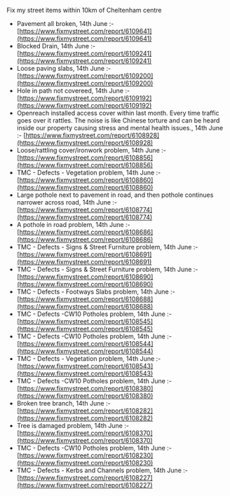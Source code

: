 Fix my street items within 10km of Cheltenham centre

<!-- fix_marker starts -->

- Pavement all broken, 14th June :- [https://www.fixmystreet.com/report/6109641](https://www.fixmystreet.com/report/6109641)
- Blocked Drain, 14th June :- [https://www.fixmystreet.com/report/6109241](https://www.fixmystreet.com/report/6109241)
- Loose paving slabs, 14th June :- [https://www.fixmystreet.com/report/6109200](https://www.fixmystreet.com/report/6109200)
- Hole in path not covereed, 14th June :- [https://www.fixmystreet.com/report/6109192](https://www.fixmystreet.com/report/6109192)
- Openreach installed access cover within last month. Every time traffic goes over it rattles. The noise is like Chinese torture and can be heard inside our property causing stress and mental health issues., 14th June :- [https://www.fixmystreet.com/report/6108928](https://www.fixmystreet.com/report/6108928)
- Loose/rattling cover/ironwork problem, 14th June :- [https://www.fixmystreet.com/report/6108856](https://www.fixmystreet.com/report/6108856)
- TMC - Defects - Vegetation problem, 14th June :- [https://www.fixmystreet.com/report/6108860](https://www.fixmystreet.com/report/6108860)
- Large pothole next to pavement in road, and then pothole continues narrower across road, 14th June :- [https://www.fixmystreet.com/report/6108774](https://www.fixmystreet.com/report/6108774)
- A pothole in road problem, 14th June :- [https://www.fixmystreet.com/report/6108686](https://www.fixmystreet.com/report/6108686)
- TMC - Defects - Signs & Street Furniture problem, 14th June :- [https://www.fixmystreet.com/report/6108691](https://www.fixmystreet.com/report/6108691)
- TMC - Defects - Signs & Street Furniture problem, 14th June :- [https://www.fixmystreet.com/report/6108690](https://www.fixmystreet.com/report/6108690)
- TMC - Defects - Footways Slabs problem, 14th June :- [https://www.fixmystreet.com/report/6108688](https://www.fixmystreet.com/report/6108688)
- TMC - Defects -CW10 Potholes problem, 14th June :- [https://www.fixmystreet.com/report/6108545](https://www.fixmystreet.com/report/6108545)
- TMC - Defects -CW10 Potholes problem, 14th June :- [https://www.fixmystreet.com/report/6108544](https://www.fixmystreet.com/report/6108544)
- TMC - Defects - Vegetation problem, 14th June :- [https://www.fixmystreet.com/report/6108543](https://www.fixmystreet.com/report/6108543)
- TMC - Defects -CW10 Potholes problem, 14th June :- [https://www.fixmystreet.com/report/6108380](https://www.fixmystreet.com/report/6108380)
- Broken tree branch, 14th June :- [https://www.fixmystreet.com/report/6108282](https://www.fixmystreet.com/report/6108282)
- Tree is damaged problem, 14th June :- [https://www.fixmystreet.com/report/6108370](https://www.fixmystreet.com/report/6108370)
- TMC - Defects -CW10 Potholes problem, 14th June :- [https://www.fixmystreet.com/report/6108230](https://www.fixmystreet.com/report/6108230)
- TMC - Defects - Kerbs and Channels problem, 14th June :- [https://www.fixmystreet.com/report/6108227](https://www.fixmystreet.com/report/6108227)

<!-- fix_marker ends -->
